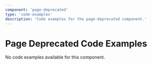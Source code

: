 ```yaml
---
component: 'page-deprecated'
type: 'code-examples'
description: 'Code examples for the page-deprecated component.'
---
```


# Page Deprecated Code Examples

No code examples available for this component.